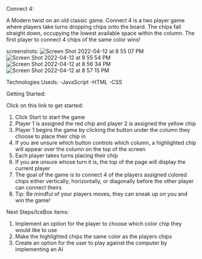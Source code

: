 Connect 4:

A Modern twist on an old classic game. Connect 4 is a two player game where players take turns dropping chips onto the board. The chips fall straight down, occupying the lowest available space within the column. The first player to connect 4 chips of the same color wins!

screenshots:
![Screen Shot 2022-04-12 at 8 55 07 PM](https://user-images.githubusercontent.com/100104797/163078846-abc76176-a02f-4698-9b79-e7170eeccad7.png)
![Screen Shot 2022-04-12 at 8 55 54 PM](https://user-images.githubusercontent.com/100104797/163078851-d99054bc-0c4a-4090-889a-cdf22da69733.png)
![Screen Shot 2022-04-12 at 8 56 34 PM](https://user-images.githubusercontent.com/100104797/163078856-51fb91d6-503a-45ab-8eee-e9a1dba8c6d0.png)
![Screen Shot 2022-04-12 at 8 57 15 PM](https://user-images.githubusercontent.com/100104797/163078864-567bfdb5-9182-4ab0-a141-af39287b34ea.png)



Technologies Useds:
-JavaScript
-HTML
-CSS

Getting Started:

Click on this link to get started:

1. Click Start to start the game
2. Player 1 is assigned the red chip and player 2 is assigned the yellow chip
3. Player 1 begins the game by clicking the button under the column they choose to place their chip in
4. If you are unsure which button controls which column, a highlighted chip will appear over the column on the top of the screen
5. Each player takes turns placing their chip
6. If you are unsure whose turn it is, the top of the page will display the current player
7. The goal of the game is to connect 4 of the players assigned colored chips either vertically, horizontally, or diagonally before the other player can connect theirs
8. Tip: Be mindful of your players moves, they can sneak up on you and win the game!

Next Steps/IceBox items:

1. Implement an option for the player to choose which color chip they would like to use
2. Make the highlighted chips the same color as the players chips
3. Create an option for the user to play against the computer by implementing an AI
